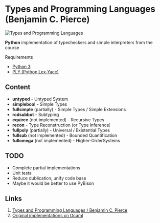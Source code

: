 # Types and Programming Languages (Benjamin C. Pierce) #

![Types and Programming Languages](http://www.cis.upenn.edu/~bcpierce/tapl/taplcover.jpg)

**Python** implementation of typecheckers and simple interpreters from the course

Requirements

* [Python 3](https://www.python.org/)
* [PLY (Python Lex-Yacc)](http://www.dabeaz.com/ply/)

## Content ##

* **untyped** - Untyped System
* **simplebool** - Simple Types
* **fullsimple** (partially) - Simple Types / Simple Extensions
* **rcdsubbot** - Subtyping
* **equirec** (not implemented) - Recursive Types
* **recon** - Type Reconstruction (or Type Inference)
* **fullpoly** (partially) - Universal / Existential Types
* **fullsub** (not implemented) -  Bounded Quantification
* **fullomega** (not implemented) - Higher-OrderSystems

## TODO ##

* Complete partial implementations
* Unit tests
* Reduce dublication, unify code base
* Maybe it would be better to use PyBison

## Links ##

1. [Types and Programming Languages / Benjamin C. Pierce](http://www.cis.upenn.edu/~bcpierce/tapl/index.html)
2. [Original implementations on Ocaml](http://www.cis.upenn.edu/~bcpierce/tapl/checkers/)
